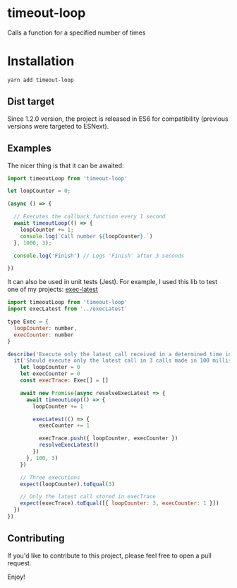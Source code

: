 # timeout-loop
Calls a function for a specified number of times

# Installation
```
yarn add timeout-loop
```

## Dist target
Since 1.2.0 version, the project is released in ES6 for compatibility (previous versions were targeted to ESNext).

## Examples

The nicer thing is that it can be awaited:


```js
import timeoutLoop from 'timeout-loop'

let loopCounter = 0;

(async () => {

  // Executes the callback function every 1 second
  await timeoutLoop(() => {
    loopCounter += 1;
    console.log(`Call number ${loopCounter}.`)
  }, 1000, 3);

  console.log('Finish') // Logs 'Finish' after 3 seconds

})
```

It can also be used in unit tests (Jest). For example, I used this lib to test one of my projects: [exec-latest](https://github.com/alexandrehpiva/exec-latest)

```js
import timeoutLoop from 'timeout-loop'
import execLatest from '../execLatest'

type Exec = {
  loopCounter: number,
  execCounter: number
}

describe('Execute only the latest call received in a determined time in milliseconds', () => {
  it('Should execute only the latest call in 3 calls made in 100 milliseconds each', async () => {
    let loopCounter = 0
    let execCounter = 0
    const execTrace: Exec[] = []

    await new Promise(async resolveExecLatest => {
      await timeoutLoop(() => {
        loopCounter += 1

        execLatest(() => {
          execCounter += 1

          execTrace.push({ loopCounter, execCounter })
          resolveExecLatest()
        })
      }, 100, 3)
    })

    // Three executions
    expect(loopCounter).toEqual(3)

    // Only the latest call stored in execTrace
    expect(execTrace).toEqual([{ loopCounter: 3, execCounter: 1 }])
  })
})
```

## Contributing
If you'd like to contribute to this project, please feel free to open a pull request.

Enjoy!
